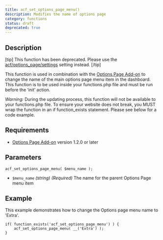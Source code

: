 ```yaml
---
title: acf_set_options_page_menu()
description: Modifies the name of options page
category: functions
status: draft
deprecated: true
---
```


## Description
[tip]
This function has been deprecated. Please use the [acf/options_page/settings](https://www.advancedcustomfields.com/resources/acf-options_page-settings/) setting instead.
[/tip]

This function is used in combination with the [Options Page Add-on](https://www.advancedcustomfields.com/add-ons/options-page/) to change the name of the main options page menu item in the dashboard. This function is to be used inside your functions.php file and must be run before the ‘init’ action.

_Warning:_ During the updating process, this function will not be available to your functions.php file. To ensure your website does not break, you MUST wrap the function in an if function_exists statement. Please see below for a code example.

## Requirements
- [Options Page Add-on](https://www.advancedcustomfields.com/add-ons/options-page/) version 1.2.0 or later

## Parameters
```
acf_set_options_page_menu( $menu_name );
```
- `$menu_name` *(string)* *(Required)* The name for the parent Options Page menu item
 
## Example
This example demonstrates how to change the Options page menu name to 'Extra'.
```
if( function_exists('acf_set_options_page_menu') ) {
	acf_set_options_page_menu( __('Extra') );
}
```

